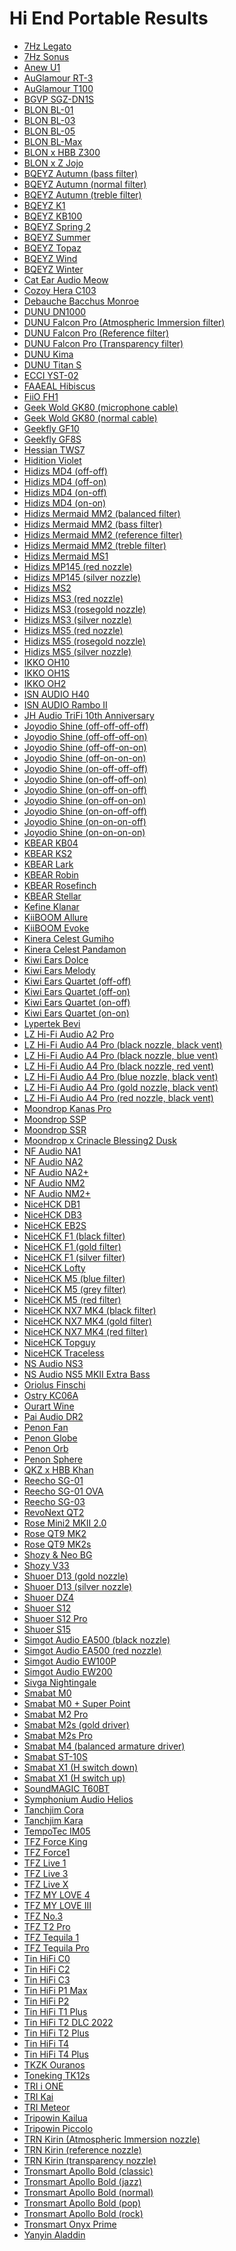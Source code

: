 # Hi End Portable Results

- [7Hz Legato](./in-ear/7Hz%20Legato)
- [7Hz Sonus](./in-ear/7Hz%20Sonus)
- [Anew U1](./in-ear/Anew%20U1)
- [AuGlamour RT-3](./in-ear/AuGlamour%20RT-3)
- [AuGlamour T100](./in-ear/AuGlamour%20T100)
- [BGVP SGZ-DN1S](./in-ear/BGVP%20SGZ-DN1S)
- [BLON BL-01](./in-ear/BLON%20BL-01)
- [BLON BL-03](./in-ear/BLON%20BL-03)
- [BLON BL-05](./in-ear/BLON%20BL-05)
- [BLON BL-Max](./in-ear/BLON%20BL-Max)
- [BLON x HBB Z300](./in-ear/BLON%20x%20HBB%20Z300)
- [BLON x Z Jojo](./in-ear/BLON%20x%20Z%20Jojo)
- [BQEYZ Autumn (bass filter)](./in-ear/BQEYZ%20Autumn%20(bass%20filter))
- [BQEYZ Autumn (normal filter)](./in-ear/BQEYZ%20Autumn%20(normal%20filter))
- [BQEYZ Autumn (treble filter)](./in-ear/BQEYZ%20Autumn%20(treble%20filter))
- [BQEYZ K1](./in-ear/BQEYZ%20K1)
- [BQEYZ KB100](./in-ear/BQEYZ%20KB100)
- [BQEYZ Spring 2](./in-ear/BQEYZ%20Spring%202)
- [BQEYZ Summer](./in-ear/BQEYZ%20Summer)
- [BQEYZ Topaz](./in-ear/BQEYZ%20Topaz)
- [BQEYZ Wind](./in-ear/BQEYZ%20Wind)
- [BQEYZ Winter](./in-ear/BQEYZ%20Winter)
- [Cat Ear Audio Meow](./in-ear/Cat%20Ear%20Audio%20Meow)
- [Cozoy Hera C103](./in-ear/Cozoy%20Hera%20C103)
- [Debauche Bacchus Monroe](./in-ear/Debauche%20Bacchus%20Monroe)
- [DUNU DN1000](./in-ear/DUNU%20DN1000)
- [DUNU Falcon Pro (Atmospheric Immersion filter)](./in-ear/DUNU%20Falcon%20Pro%20(Atmospheric%20Immersion%20filter))
- [DUNU Falcon Pro (Reference filter)](./in-ear/DUNU%20Falcon%20Pro%20(Reference%20filter))
- [DUNU Falcon Pro (Transparency filter)](./in-ear/DUNU%20Falcon%20Pro%20(Transparency%20filter))
- [DUNU Kima](./in-ear/DUNU%20Kima)
- [DUNU Titan S](./in-ear/DUNU%20Titan%20S)
- [ECCI YST-02](./in-ear/ECCI%20YST-02)
- [FAAEAL Hibiscus](./in-ear/FAAEAL%20Hibiscus)
- [FiiO FH1](./in-ear/FiiO%20FH1)
- [Geek Wold GK80 (microphone cable)](./in-ear/Geek%20Wold%20GK80%20(microphone%20cable))
- [Geek Wold GK80 (normal cable)](./in-ear/Geek%20Wold%20GK80%20(normal%20cable))
- [Geekfly GF10](./in-ear/Geekfly%20GF10)
- [Geekfly GF8S](./in-ear/Geekfly%20GF8S)
- [Hessian TWS7](./in-ear/Hessian%20TWS7)
- [Hidition Violet](./in-ear/Hidition%20Violet)
- [Hidizs MD4 (off-off)](./in-ear/Hidizs%20MD4%20(off-off))
- [Hidizs MD4 (off-on)](./in-ear/Hidizs%20MD4%20(off-on))
- [Hidizs MD4 (on-off)](./in-ear/Hidizs%20MD4%20(on-off))
- [Hidizs MD4 (on-on)](./in-ear/Hidizs%20MD4%20(on-on))
- [Hidizs Mermaid MM2 (balanced filter)](./in-ear/Hidizs%20Mermaid%20MM2%20(balanced%20filter))
- [Hidizs Mermaid MM2 (bass filter)](./in-ear/Hidizs%20Mermaid%20MM2%20(bass%20filter))
- [Hidizs Mermaid MM2 (reference filter)](./in-ear/Hidizs%20Mermaid%20MM2%20(reference%20filter))
- [Hidizs Mermaid MM2 (treble filter)](./in-ear/Hidizs%20Mermaid%20MM2%20(treble%20filter))
- [Hidizs Mermaid MS1](./in-ear/Hidizs%20Mermaid%20MS1)
- [Hidizs MP145 (red nozzle)](./in-ear/Hidizs%20MP145%20(red%20nozzle))
- [Hidizs MP145 (silver nozzle)](./in-ear/Hidizs%20MP145%20(silver%20nozzle))
- [Hidizs MS2](./in-ear/Hidizs%20MS2)
- [Hidizs MS3 (red nozzle)](./in-ear/Hidizs%20MS3%20(red%20nozzle))
- [Hidizs MS3 (rosegold nozzle)](./in-ear/Hidizs%20MS3%20(rosegold%20nozzle))
- [Hidizs MS3 (silver nozzle)](./in-ear/Hidizs%20MS3%20(silver%20nozzle))
- [Hidizs MS5 (red nozzle)](./in-ear/Hidizs%20MS5%20(red%20nozzle))
- [Hidizs MS5 (rosegold nozzle)](./in-ear/Hidizs%20MS5%20(rosegold%20nozzle))
- [Hidizs MS5 (silver nozzle)](./in-ear/Hidizs%20MS5%20(silver%20nozzle))
- [IKKO OH10](./in-ear/IKKO%20OH10)
- [IKKO OH1S](./in-ear/IKKO%20OH1S)
- [IKKO OH2](./in-ear/IKKO%20OH2)
- [ISN AUDIO H40](./in-ear/ISN%20AUDIO%20H40)
- [ISN AUDIO Rambo II](./in-ear/ISN%20AUDIO%20Rambo%20II)
- [JH Audio TriFi 10th Anniversary](./in-ear/JH%20Audio%20TriFi%2010th%20Anniversary)
- [Joyodio Shine (off-off-off-off)](./in-ear/Joyodio%20Shine%20(off-off-off-off))
- [Joyodio Shine (off-off-off-on)](./in-ear/Joyodio%20Shine%20(off-off-off-on))
- [Joyodio Shine (off-off-on-on)](./in-ear/Joyodio%20Shine%20(off-off-on-on))
- [Joyodio Shine (off-on-on-on)](./in-ear/Joyodio%20Shine%20(off-on-on-on))
- [Joyodio Shine (on-off-off-off)](./in-ear/Joyodio%20Shine%20(on-off-off-off))
- [Joyodio Shine (on-off-off-on)](./in-ear/Joyodio%20Shine%20(on-off-off-on))
- [Joyodio Shine (on-off-on-off)](./in-ear/Joyodio%20Shine%20(on-off-on-off))
- [Joyodio Shine (on-off-on-on)](./in-ear/Joyodio%20Shine%20(on-off-on-on))
- [Joyodio Shine (on-on-off-off)](./in-ear/Joyodio%20Shine%20(on-on-off-off))
- [Joyodio Shine (on-on-on-off)](./in-ear/Joyodio%20Shine%20(on-on-on-off))
- [Joyodio Shine (on-on-on-on)](./in-ear/Joyodio%20Shine%20(on-on-on-on))
- [KBEAR KB04](./in-ear/KBEAR%20KB04)
- [KBEAR KS2](./in-ear/KBEAR%20KS2)
- [KBEAR Lark](./in-ear/KBEAR%20Lark)
- [KBEAR Robin](./in-ear/KBEAR%20Robin)
- [KBEAR Rosefinch](./in-ear/KBEAR%20Rosefinch)
- [KBEAR Stellar](./in-ear/KBEAR%20Stellar)
- [Kefine Klanar](./in-ear/Kefine%20Klanar)
- [KiiBOOM Allure](./in-ear/KiiBOOM%20Allure)
- [KiiBOOM Evoke](./in-ear/KiiBOOM%20Evoke)
- [Kinera Celest Gumiho](./in-ear/Kinera%20Celest%20Gumiho)
- [Kinera Celest Pandamon](./in-ear/Kinera%20Celest%20Pandamon)
- [Kiwi Ears Dolce](./in-ear/Kiwi%20Ears%20Dolce)
- [Kiwi Ears Melody](./in-ear/Kiwi%20Ears%20Melody)
- [Kiwi Ears Quartet (off-off)](./in-ear/Kiwi%20Ears%20Quartet%20(off-off))
- [Kiwi Ears Quartet (off-on)](./in-ear/Kiwi%20Ears%20Quartet%20(off-on))
- [Kiwi Ears Quartet (on-off)](./in-ear/Kiwi%20Ears%20Quartet%20(on-off))
- [Kiwi Ears Quartet (on-on)](./in-ear/Kiwi%20Ears%20Quartet%20(on-on))
- [Lypertek Bevi](./in-ear/Lypertek%20Bevi)
- [LZ Hi-Fi Audio A2 Pro](./in-ear/LZ%20Hi-Fi%20Audio%20A2%20Pro)
- [LZ Hi-Fi Audio A4 Pro (black nozzle, black vent)](./in-ear/LZ%20Hi-Fi%20Audio%20A4%20Pro%20(black%20nozzle,%20black%20vent))
- [LZ Hi-Fi Audio A4 Pro (black nozzle, blue vent)](./in-ear/LZ%20Hi-Fi%20Audio%20A4%20Pro%20(black%20nozzle,%20blue%20vent))
- [LZ Hi-Fi Audio A4 Pro (black nozzle, red vent)](./in-ear/LZ%20Hi-Fi%20Audio%20A4%20Pro%20(black%20nozzle,%20red%20vent))
- [LZ Hi-Fi Audio A4 Pro (blue nozzle, black vent)](./in-ear/LZ%20Hi-Fi%20Audio%20A4%20Pro%20(blue%20nozzle,%20black%20vent))
- [LZ Hi-Fi Audio A4 Pro (gold nozzle, black vent)](./in-ear/LZ%20Hi-Fi%20Audio%20A4%20Pro%20(gold%20nozzle,%20black%20vent))
- [LZ Hi-Fi Audio A4 Pro (red nozzle, black vent)](./in-ear/LZ%20Hi-Fi%20Audio%20A4%20Pro%20(red%20nozzle,%20black%20vent))
- [Moondrop Kanas Pro](./in-ear/Moondrop%20Kanas%20Pro)
- [Moondrop SSP](./in-ear/Moondrop%20SSP)
- [Moondrop SSR](./in-ear/Moondrop%20SSR)
- [Moondrop x Crinacle Blessing2 Dusk](./in-ear/Moondrop%20x%20Crinacle%20Blessing2%20Dusk)
- [NF Audio NA1](./in-ear/NF%20Audio%20NA1)
- [NF Audio NA2](./in-ear/NF%20Audio%20NA2)
- [NF Audio NA2+](./in-ear/NF%20Audio%20NA2+)
- [NF Audio NM2](./in-ear/NF%20Audio%20NM2)
- [NF Audio NM2+](./in-ear/NF%20Audio%20NM2+)
- [NiceHCK DB1](./in-ear/NiceHCK%20DB1)
- [NiceHCK DB3](./in-ear/NiceHCK%20DB3)
- [NiceHCK EB2S](./in-ear/NiceHCK%20EB2S)
- [NiceHCK F1 (black filter)](./in-ear/NiceHCK%20F1%20(black%20filter))
- [NiceHCK F1 (gold filter)](./in-ear/NiceHCK%20F1%20(gold%20filter))
- [NiceHCK F1 (silver filter)](./in-ear/NiceHCK%20F1%20(silver%20filter))
- [NiceHCK Lofty](./in-ear/NiceHCK%20Lofty)
- [NiceHCK M5 (blue filter)](./in-ear/NiceHCK%20M5%20(blue%20filter))
- [NiceHCK M5 (grey filter)](./in-ear/NiceHCK%20M5%20(grey%20filter))
- [NiceHCK M5 (red filter)](./in-ear/NiceHCK%20M5%20(red%20filter))
- [NiceHCK NX7 MK4 (black filter)](./in-ear/NiceHCK%20NX7%20MK4%20(black%20filter))
- [NiceHCK NX7 MK4 (gold filter)](./in-ear/NiceHCK%20NX7%20MK4%20(gold%20filter))
- [NiceHCK NX7 MK4 (red filter)](./in-ear/NiceHCK%20NX7%20MK4%20(red%20filter))
- [NiceHCK Topguy](./in-ear/NiceHCK%20Topguy)
- [NiceHCK Traceless](./in-ear/NiceHCK%20Traceless)
- [NS Audio NS3](./in-ear/NS%20Audio%20NS3)
- [NS Audio NS5 MKII Extra Bass](./in-ear/NS%20Audio%20NS5%20MKII%20Extra%20Bass)
- [Oriolus Finschi](./in-ear/Oriolus%20Finschi)
- [Ostry KC06A](./in-ear/Ostry%20KC06A)
- [Ourart Wine](./in-ear/Ourart%20Wine)
- [Pai Audio DR2](./in-ear/Pai%20Audio%20DR2)
- [Penon Fan](./in-ear/Penon%20Fan)
- [Penon Globe](./in-ear/Penon%20Globe)
- [Penon Orb](./in-ear/Penon%20Orb)
- [Penon Sphere](./in-ear/Penon%20Sphere)
- [QKZ x HBB Khan](./in-ear/QKZ%20x%20HBB%20Khan)
- [Reecho SG-01](./in-ear/Reecho%20SG-01)
- [Reecho SG-01 OVA](./in-ear/Reecho%20SG-01%20OVA)
- [Reecho SG-03](./in-ear/Reecho%20SG-03)
- [RevoNext QT2](./in-ear/RevoNext%20QT2)
- [Rose Mini2 MKII 2.0](./in-ear/Rose%20Mini2%20MKII%202.0)
- [Rose QT9 MK2](./in-ear/Rose%20QT9%20MK2)
- [Rose QT9 MK2s](./in-ear/Rose%20QT9%20MK2s)
- [Shozy & Neo BG](./in-ear/Shozy%20&%20Neo%20BG)
- [Shozy V33](./in-ear/Shozy%20V33)
- [Shuoer D13 (gold nozzle)](./in-ear/Shuoer%20D13%20(gold%20nozzle))
- [Shuoer D13 (silver nozzle)](./in-ear/Shuoer%20D13%20(silver%20nozzle))
- [Shuoer DZ4](./in-ear/Shuoer%20DZ4)
- [Shuoer S12](./in-ear/Shuoer%20S12)
- [Shuoer S12 Pro](./in-ear/Shuoer%20S12%20Pro)
- [Shuoer S15](./in-ear/Shuoer%20S15)
- [Simgot Audio EA500 (black nozzle)](./in-ear/Simgot%20Audio%20EA500%20(black%20nozzle))
- [Simgot Audio EA500 (red nozzle)](./in-ear/Simgot%20Audio%20EA500%20(red%20nozzle))
- [Simgot Audio EW100P](./in-ear/Simgot%20Audio%20EW100P)
- [Simgot Audio EW200](./in-ear/Simgot%20Audio%20EW200)
- [Sivga Nightingale](./in-ear/Sivga%20Nightingale)
- [Smabat M0](./in-ear/Smabat%20M0)
- [Smabat M0 + Super Point](./in-ear/Smabat%20M0%20+%20Super%20Point)
- [Smabat M2 Pro](./in-ear/Smabat%20M2%20Pro)
- [Smabat M2s (gold driver)](./in-ear/Smabat%20M2s%20(gold%20driver))
- [Smabat M2s Pro](./in-ear/Smabat%20M2s%20Pro)
- [Smabat M4 (balanced armature driver)](./in-ear/Smabat%20M4%20(balanced%20armature%20driver))
- [Smabat ST-10S](./in-ear/Smabat%20ST-10S)
- [Smabat X1 (H switch down)](./in-ear/Smabat%20X1%20(H%20switch%20down))
- [Smabat X1 (H switch up)](./in-ear/Smabat%20X1%20(H%20switch%20up))
- [SoundMAGIC T60BT](./in-ear/SoundMAGIC%20T60BT)
- [Symphonium Audio Helios](./in-ear/Symphonium%20Audio%20Helios)
- [Tanchjim Cora](./in-ear/Tanchjim%20Cora)
- [Tanchjim Kara](./in-ear/Tanchjim%20Kara)
- [TempoTec IM05](./in-ear/TempoTec%20IM05)
- [TFZ Force King](./in-ear/TFZ%20Force%20King)
- [TFZ Force1](./in-ear/TFZ%20Force1)
- [TFZ Live 1](./in-ear/TFZ%20Live%201)
- [TFZ Live 3](./in-ear/TFZ%20Live%203)
- [TFZ Live X](./in-ear/TFZ%20Live%20X)
- [TFZ MY LOVE 4](./in-ear/TFZ%20MY%20LOVE%204)
- [TFZ MY LOVE III](./in-ear/TFZ%20MY%20LOVE%20III)
- [TFZ No.3](./in-ear/TFZ%20No.3)
- [TFZ T2 Pro](./in-ear/TFZ%20T2%20Pro)
- [TFZ Tequila 1](./in-ear/TFZ%20Tequila%201)
- [TFZ Tequila Pro](./in-ear/TFZ%20Tequila%20Pro)
- [Tin HiFi C0](./in-ear/Tin%20HiFi%20C0)
- [Tin HiFi C2](./in-ear/Tin%20HiFi%20C2)
- [Tin HiFi C3](./in-ear/Tin%20HiFi%20C3)
- [Tin HiFi P1 Max](./in-ear/Tin%20HiFi%20P1%20Max)
- [Tin HiFi P2](./in-ear/Tin%20HiFi%20P2)
- [Tin HiFi T1 Plus](./in-ear/Tin%20HiFi%20T1%20Plus)
- [Tin HiFi T2 DLC 2022](./in-ear/Tin%20HiFi%20T2%20DLC%202022)
- [Tin HiFi T2 Plus](./in-ear/Tin%20HiFi%20T2%20Plus)
- [Tin HiFi T4](./in-ear/Tin%20HiFi%20T4)
- [Tin HiFi T4 Plus](./in-ear/Tin%20HiFi%20T4%20Plus)
- [TKZK Ouranos](./in-ear/TKZK%20Ouranos)
- [Toneking TK12s](./in-ear/Toneking%20TK12s)
- [TRI i ONE](./in-ear/TRI%20i%20ONE)
- [TRI Kai](./in-ear/TRI%20Kai)
- [TRI Meteor](./in-ear/TRI%20Meteor)
- [Tripowin Kailua](./in-ear/Tripowin%20Kailua)
- [Tripowin Piccolo](./in-ear/Tripowin%20Piccolo)
- [TRN Kirin (Atmospheric Immersion nozzle)](./in-ear/TRN%20Kirin%20(Atmospheric%20Immersion%20nozzle))
- [TRN Kirin (reference nozzle)](./in-ear/TRN%20Kirin%20(reference%20nozzle))
- [TRN Kirin (transparency nozzle)](./in-ear/TRN%20Kirin%20(transparency%20nozzle))
- [Tronsmart Apollo Bold (classic)](./in-ear/Tronsmart%20Apollo%20Bold%20(classic))
- [Tronsmart Apollo Bold (jazz)](./in-ear/Tronsmart%20Apollo%20Bold%20(jazz))
- [Tronsmart Apollo Bold (normal)](./in-ear/Tronsmart%20Apollo%20Bold%20(normal))
- [Tronsmart Apollo Bold (pop)](./in-ear/Tronsmart%20Apollo%20Bold%20(pop))
- [Tronsmart Apollo Bold (rock)](./in-ear/Tronsmart%20Apollo%20Bold%20(rock))
- [Tronsmart Onyx Prime](./in-ear/Tronsmart%20Onyx%20Prime)
- [Yanyin Aladdin](./in-ear/Yanyin%20Aladdin)
